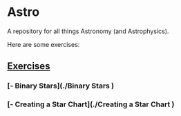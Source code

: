 # Astro
A repository for all things Astronomy (and Astrophysics).

Here are some exercises: 
## [Exercises](./Exercises )
### [- Binary Stars](./Binary Stars )
### [- Creating a Star Chart](./Creating a Star Chart )
